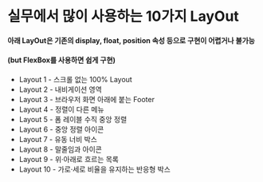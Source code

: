 # 실무에서 많이 사용하는 10가지 LayOut

#### 아래 LayOut은 기존의 display, float, position 속성 등으로 구현이 어렵거나 불가능
#### (but FlexBox를 사용하면 쉽게 구현)

- Layout 1 - 스크롤 없는 100% Layout
- Layout 2 - 내비게이션 영역
- Layout 3 - 브라우저 화면 아래에 붙는 Footer
- Layout 4 - 정렬이 다른 메뉴
- Layout 5 - 폼 레이블 수직 중앙 정렬
- Layout 6 - 중앙 정렬 아이콘
- Layout 7 - 유동 너비 박스
- Layout 8 - 말줄임과 아이콘
- Layout 9 - 위·아래로 흐르는 목록
- Layout 10 - 가로·세로 비율을 유지하는 반응형 박스

